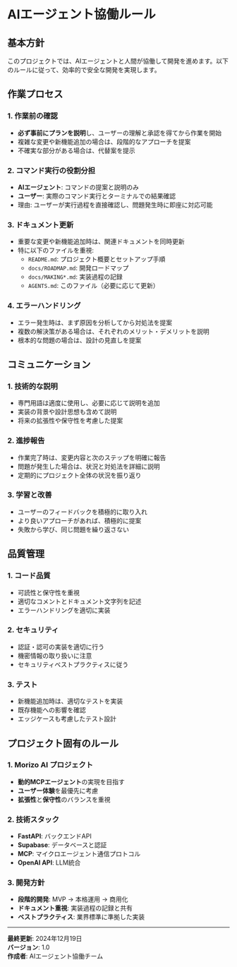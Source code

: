 # AIエージェント協働ルール

## 基本方針

このプロジェクトでは、AIエージェントと人間が協働して開発を進めます。以下のルールに従って、効率的で安全な開発を実現します。

## 作業プロセス

### 1. 作業前の確認
- **必ず事前にプランを説明**し、ユーザーの理解と承認を得てから作業を開始
- 複雑な変更や新機能追加の場合は、段階的なアプローチを提案
- 不確実な部分がある場合は、代替案を提示

### 2. コマンド実行の役割分担
- **AIエージェント**: コマンドの提案と説明のみ
- **ユーザー**: 実際のコマンド実行とターミナルでの結果確認
- 理由: ユーザーが実行過程を直接確認し、問題発生時に即座に対応可能

### 3. ドキュメント更新
- 重要な変更や新機能追加時は、関連ドキュメントを同時更新
- 特に以下のファイルを重視:
  - `README.md`: プロジェクト概要とセットアップ手順
  - `docs/ROADMAP.md`: 開発ロードマップ
  - `docs/MAKING*.md`: 実装過程の記録
  - `AGENTS.md`: このファイル（必要に応じて更新）

### 4. エラーハンドリング
- エラー発生時は、まず原因を分析してから対処法を提案
- 複数の解決策がある場合は、それぞれのメリット・デメリットを説明
- 根本的な問題の場合は、設計の見直しを提案

## コミュニケーション

### 1. 技術的な説明
- 専門用語は適度に使用し、必要に応じて説明を追加
- 実装の背景や設計思想も含めて説明
- 将来の拡張性や保守性を考慮した提案

### 2. 進捗報告
- 作業完了時は、変更内容と次のステップを明確に報告
- 問題が発生した場合は、状況と対処法を詳細に説明
- 定期的にプロジェクト全体の状況を振り返り

### 3. 学習と改善
- ユーザーのフィードバックを積極的に取り入れ
- より良いアプローチがあれば、積極的に提案
- 失敗から学び、同じ問題を繰り返さない

## 品質管理

### 1. コード品質
- 可読性と保守性を重視
- 適切なコメントとドキュメント文字列を記述
- エラーハンドリングを適切に実装

### 2. セキュリティ
- 認証・認可の実装を適切に行う
- 機密情報の取り扱いに注意
- セキュリティベストプラクティスに従う

### 3. テスト
- 新機能追加時は、適切なテストを実装
- 既存機能への影響を確認
- エッジケースも考慮したテスト設計

## プロジェクト固有のルール

### 1. Morizo AI プロジェクト
- **動的MCPエージェント**の実現を目指す
- **ユーザー体験**を最優先に考慮
- **拡張性**と**保守性**のバランスを重視

### 2. 技術スタック
- **FastAPI**: バックエンドAPI
- **Supabase**: データベースと認証
- **MCP**: マイクロエージェント通信プロトコル
- **OpenAI API**: LLM統合

### 3. 開発方針
- **段階的開発**: MVP → 本格運用 → 商用化
- **ドキュメント重視**: 実装過程の記録と共有
- **ベストプラクティス**: 業界標準に準拠した実装

---

**最終更新**: 2024年12月19日  
**バージョン**: 1.0  
**作成者**: AIエージェント協働チーム
